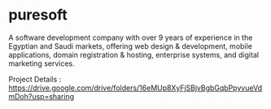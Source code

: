 # puresoft
A software development company with over 9 years of experience in the Egyptian and Saudi markets, offering web design & development, mobile applications, domain registration & hosting, enterprise systems, and digital marketing services.

Project Details : https://drive.google.com/drive/folders/16eMUp8XyFjSBjvBgbGqbPpyvueVdmDoh?usp=sharing
